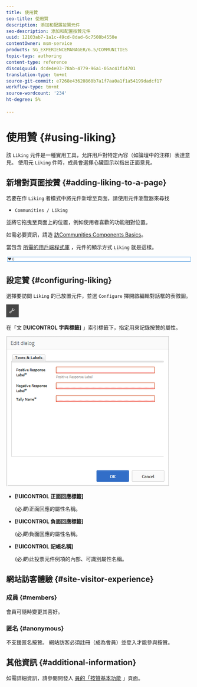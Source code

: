 ```yaml
---
title: 使用贊
seo-title: 使用贊
description: 添加和配置按贊元件
seo-description: 添加和配置按贊元件
uuid: 12103ab7-1a1c-49cd-8dad-6c7508b4550e
contentOwner: msm-service
products: SG_EXPERIENCEMANAGER/6.5/COMMUNITIES
topic-tags: authoring
content-type: reference
discoiquuid: dcde4e03-78ab-4779-96a1-05ac41f14701
translation-type: tm+mt
source-git-commit: e7268e43620860b7a1f7aa0a1f1a54199dadcf17
workflow-type: tm+mt
source-wordcount: '234'
ht-degree: 5%

---
```



# 使用贊 {#using-liking}

該 `Liking` 元件是一種實用工具，允許用戶對特定內容（如論壇中的注釋）表達意見。 使用元 `Liking` 件時，成員會選擇心臟圖示以指出正面意見。

## 新增對頁面按贊 {#adding-liking-to-a-page}

若要在作 `Liking` 者模式中將元件新增至頁面，請使用元件瀏覽器來尋找

* `Communities / Liking`

並將它拖曳至頁面上的位置，例如使用者喜歡的功能相對位置。

如需必要資訊，請造 [訪Communities Components Basics](basics.md)。

當包含 [所需的用戶端程式庫](essentials-liking.md#essentials-for-client-side) ，元件的顯示方式 `Liking` 就是這樣。

![chlimage_1-93](assets/chlimage_1-93.png)

## 設定贊 {#configuring-liking}

選擇要訪問 `Liking` 的已放置元件，並選 `Configure` 擇開啟編輯對話框的表徵圖。

![chlimage_1-94](assets/chlimage_1-94.png)

在「文 **[!UICONTROL 字與標籤]** 」索引標籤下，指定用來記錄按贊的屬性。

![chlimage_1-95](assets/chlimage_1-95.png)

* **[!UICONTROL 正面回應標籤]**

   (必&#x200B;*要*)正面回應的屬性名稱。

* **[!UICONTROL 負面回應標籤]**

   (必&#x200B;*要*)負面回應的屬性名稱。

* **[!UICONTROL 記帳名稱]**

   (必&#x200B;*要*)此投票元件例項的內部、可識別屬性名稱。

## 網站訪客體驗 {#site-visitor-experience}

### 成員 {#members}

會員可隨時變更其喜好。

### 匿名 {#anonymous}

不支援匿名按贊。 網站訪客必須註冊（成為會員）並登入才能參與按贊。

## 其他資訊 {#additional-information}

如需詳細資訊，請參閱開發人 [員的「按贊基本功能](essentials-liking.md) 」頁面。
